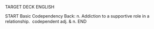TARGET DECK
ENGLISH

START
Basic
Codependency
Back: n. Addiction to a supportive role in a relationship.  codependent adj. & n.
END
